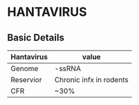 # HANTAVIRUS

## Basic Details
Hantavirus | value
-----------|----------------
Genome   | -ssRNA
Reservior | Chronic infx in rodents
CFR | ~30%